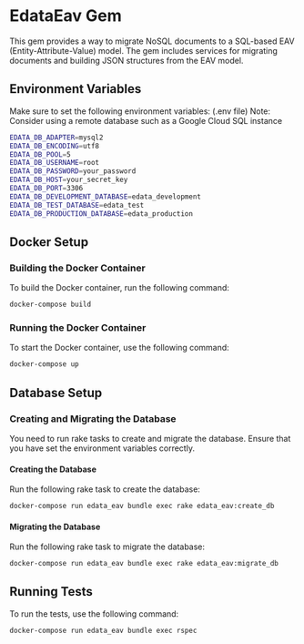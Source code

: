 # EdataEav Gem

This gem provides a way to migrate NoSQL documents to a SQL-based EAV (Entity-Attribute-Value) model. The gem includes services for migrating documents and building JSON structures from the EAV model.

## Environment Variables

Make sure to set the following environment variables: (.env file)
Note: Consider using a remote database such as a Google Cloud SQL instance

```sh
EDATA_DB_ADAPTER=mysql2
EDATA_DB_ENCODING=utf8
EDATA_DB_POOL=5
EDATA_DB_USERNAME=root
EDATA_DB_PASSWORD=your_password
EDATA_DB_HOST=your_secret_key
EDATA_DB_PORT=3306
EDATA_DB_DEVELOPMENT_DATABASE=edata_development
EDATA_DB_TEST_DATABASE=edata_test
EDATA_DB_PRODUCTION_DATABASE=edata_production
```

## Docker Setup

### Building the Docker Container

To build the Docker container, run the following command:

```sh
docker-compose build
```

### Running the Docker Container

To start the Docker container, use the following command:

```sh
docker-compose up
```

## Database Setup

### Creating and Migrating the Database

You need to run rake tasks to create and migrate the database. Ensure that you have set the environment variables correctly.

#### Creating the Database

Run the following rake task to create the database:

```sh
docker-compose run edata_eav bundle exec rake edata_eav:create_db
```

#### Migrating the Database

Run the following rake task to migrate the database:

```sh
docker-compose run edata_eav bundle exec rake edata_eav:migrate_db
```

## Running Tests

To run the tests, use the following command:

```sh
docker-compose run edata_eav bundle exec rspec
```
